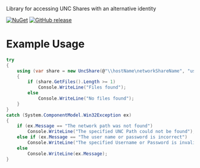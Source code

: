 Library for accessing UNC Shares with an alternative identity

[![NuGet](https://img.shields.io/nuget/v/vshed.IO.UncShare.svg)](https://www.nuget.org/packages/vshed.IO.UncShare)
[![GitHub release](https://img.shields.io/github/release/fatalwall/vshed.IO.UncShare.svg?label=GitHub%20release)](https://github.com/fatalwall/vshed.IO.UncShare/releases)

# Example Usage
```csharp            
try
{
    using (var share = new UncShare(@"\\hostName\networkShareName", "userAccount", "password"))
    {
        if (share.GetFiles().Length >= 1)
            Console.WriteLine("Files found");
        else
            Console.WriteLine("No files found");
    }
}
catch (System.ComponentModel.Win32Exception ex)
{
    if (ex.Message == "The network path was not found")
        Console.WriteLine("The specified UNC Path could not be found");
    else if (ex.Message == "The user name or password is incorrect")
        Console.WriteLine("The specified Username or Password is invalid");
    else
        Console.WriteLine(ex.Message);
}
```
